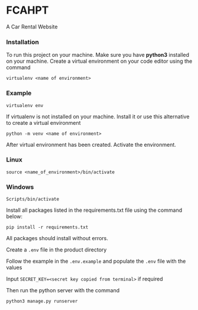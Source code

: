 # FCAHPT
A Car Rental Website

### Installation

To run this project on your machine. Make sure you have __python3__ installed on your machine.
Create a virtual environment on your code editor using the command

```virtualenv <name of environment>```

### Example

```virtualenv env```

If virtualenv is not installed on your machine. Install it or use this alternative to create a virtual environment

```python -m venv <name of environment>```

After virtual environment has been created. Activate the environment.

### Linux

```source <name_of_environment>/bin/activate```

### Windows
```Scripts/bin/activate```

Install all packages listed in the requirements.txt file using the command below:

```pip install -r requirements.txt```

All packages should install without errors.

Create a ```.env``` file in the product directory

Follow the example in the ```.env.example``` and populate the ```.env``` file with the values

Input ```SECRET_KEY=<secret key copied from terminal>``` if required

Then run the python server with the command

```python3 manage.py runserver```
